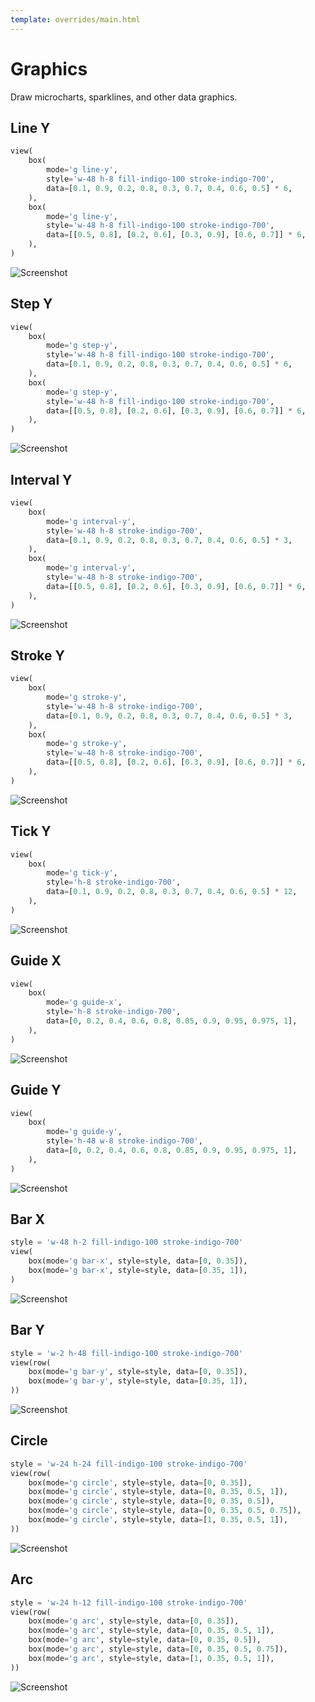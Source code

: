```yaml
---
template: overrides/main.html
---
```

# Graphics

Draw microcharts, sparklines, and other data graphics.

## Line Y

```py
view(
    box(
        mode='g line-y',
        style='w-48 h-8 fill-indigo-100 stroke-indigo-700',
        data=[0.1, 0.9, 0.2, 0.8, 0.3, 0.7, 0.4, 0.6, 0.5] * 6,
    ),
    box(
        mode='g line-y',
        style='w-48 h-8 fill-indigo-100 stroke-indigo-700',
        data=[[0.5, 0.8], [0.2, 0.6], [0.3, 0.9], [0.6, 0.7]] * 6,
    ),
)
```


![Screenshot](assets/screenshots/graphics_line_y.png)


## Step Y

```py
view(
    box(
        mode='g step-y',
        style='w-48 h-8 fill-indigo-100 stroke-indigo-700',
        data=[0.1, 0.9, 0.2, 0.8, 0.3, 0.7, 0.4, 0.6, 0.5] * 6,
    ),
    box(
        mode='g step-y',
        style='w-48 h-8 fill-indigo-100 stroke-indigo-700',
        data=[[0.5, 0.8], [0.2, 0.6], [0.3, 0.9], [0.6, 0.7]] * 6,
    ),
)
```


![Screenshot](assets/screenshots/graphics_step_y.png)


## Interval Y

```py
view(
    box(
        mode='g interval-y',
        style='w-48 h-8 stroke-indigo-700',
        data=[0.1, 0.9, 0.2, 0.8, 0.3, 0.7, 0.4, 0.6, 0.5] * 3,
    ),
    box(
        mode='g interval-y',
        style='w-48 h-8 stroke-indigo-700',
        data=[[0.5, 0.8], [0.2, 0.6], [0.3, 0.9], [0.6, 0.7]] * 6,
    ),
)
```


![Screenshot](assets/screenshots/graphics_interval_y.png)


## Stroke Y

```py
view(
    box(
        mode='g stroke-y',
        style='w-48 h-8 stroke-indigo-700',
        data=[0.1, 0.9, 0.2, 0.8, 0.3, 0.7, 0.4, 0.6, 0.5] * 3,
    ),
    box(
        mode='g stroke-y',
        style='w-48 h-8 stroke-indigo-700',
        data=[[0.5, 0.8], [0.2, 0.6], [0.3, 0.9], [0.6, 0.7]] * 6,
    ),
)
```


![Screenshot](assets/screenshots/graphics_stroke_y.png)


## Tick Y

```py
view(
    box(
        mode='g tick-y',
        style='h-8 stroke-indigo-700',
        data=[0.1, 0.9, 0.2, 0.8, 0.3, 0.7, 0.4, 0.6, 0.5] * 12,
    ),
)
```


![Screenshot](assets/screenshots/graphics_tick_y.png)


## Guide X

```py
view(
    box(
        mode='g guide-x',
        style='h-8 stroke-indigo-700',
        data=[0, 0.2, 0.4, 0.6, 0.8, 0.85, 0.9, 0.95, 0.975, 1],
    ),
)
```


![Screenshot](assets/screenshots/graphics_guide_x.png)


## Guide Y

```py
view(
    box(
        mode='g guide-y',
        style='h-48 w-8 stroke-indigo-700',
        data=[0, 0.2, 0.4, 0.6, 0.8, 0.85, 0.9, 0.95, 0.975, 1],
    ),
)
```


![Screenshot](assets/screenshots/graphics_guide_y.png)


## Bar X

```py
style = 'w-48 h-2 fill-indigo-100 stroke-indigo-700'
view(
    box(mode='g bar-x', style=style, data=[0, 0.35]),
    box(mode='g bar-x', style=style, data=[0.35, 1]),
)
```


![Screenshot](assets/screenshots/graphics_bar_x.png)


## Bar Y

```py
style = 'w-2 h-48 fill-indigo-100 stroke-indigo-700'
view(row(
    box(mode='g bar-y', style=style, data=[0, 0.35]),
    box(mode='g bar-y', style=style, data=[0.35, 1]),
))
```


![Screenshot](assets/screenshots/graphics_bar_y.png)


## Circle

```py
style = 'w-24 h-24 fill-indigo-100 stroke-indigo-700'
view(row(
    box(mode='g circle', style=style, data=[0, 0.35]),
    box(mode='g circle', style=style, data=[0, 0.35, 0.5, 1]),
    box(mode='g circle', style=style, data=[0, 0.35, 0.5]),
    box(mode='g circle', style=style, data=[0, 0.35, 0.5, 0.75]),
    box(mode='g circle', style=style, data=[1, 0.35, 0.5, 1]),
))
```


![Screenshot](assets/screenshots/graphics_circle.png)


## Arc

```py
style = 'w-24 h-12 fill-indigo-100 stroke-indigo-700'
view(row(
    box(mode='g arc', style=style, data=[0, 0.35]),
    box(mode='g arc', style=style, data=[0, 0.35, 0.5, 1]),
    box(mode='g arc', style=style, data=[0, 0.35, 0.5]),
    box(mode='g arc', style=style, data=[0, 0.35, 0.5, 0.75]),
    box(mode='g arc', style=style, data=[1, 0.35, 0.5, 1]),
))
```


![Screenshot](assets/screenshots/graphics_arc.png)
